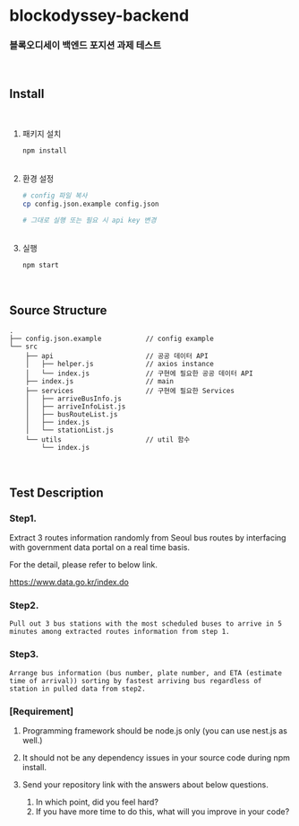 # blockodyssey-backend
### **블록오디세이 백엔드 포지션 과제 테스트**

<br />

## Install
<br />

1. 패키지 설치
   ```sh
   npm install
   ```
   <br />
2. 환경 설정
   ```sh
   # config 파일 복사
   cp config.json.example config.json
   
   # 그대로 실행 또는 필요 시 api key 변경
   ```
   <br />
4. 실행
   ```sh
   npm start
   ```

<br />


## Source Structure
```text
.
├── config.json.example           // config example
└── src
    ├── api                       // 공공 데이터 API
    │   ├── helper.js             // axios instance
    │   └── index.js              // 구현에 필요한 공공 데이터 API 
    ├── index.js                  // main
    ├── services                  // 구현에 필요한 Services
    │   ├── arriveBusInfo.js      
    │   ├── arriveInfoList.js     
    │   ├── busRouteList.js
    │   ├── index.js
    │   └── stationList.js
    └── utils                     // util 함수
        └── index.js
```

<br />

## Test Description
### Step1. 
   Extract 3 routes information randomly from Seoul bus routes by interfacing with government data portal on a real time basis.
   
   For the detail, please refer to below link.
   
   https://www.data.go.kr/index.do


### Step2. 
    Pull out 3 bus stations with the most scheduled buses to arrive in 5 minutes among extracted routes information from step 1.


### Step3. 
    Arrange bus information (bus number, plate number, and ETA (estimate time of arrival)) sorting by fastest arriving bus regardless of station in pulled data from step2.


### [Requirement]

1. Programming framework should be node.js only (you can use nest.js as well.)

2. It should not be any dependency issues in your source code during npm install.

3. Send your repository link with the answers about below questions.

   1) In which point, did you feel hard?
   2) If you have more time to do this, what will you improve in your code?


